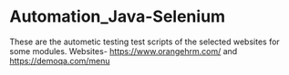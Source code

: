 # Automation_Java-Selenium
These are the autometic testing test scripts of the selected websites for some modules.
Websites- https://www.orangehrm.com/ and https://demoqa.com/menu
